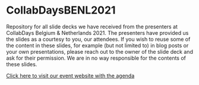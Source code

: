 # CollabDaysBENL2021

Repository for all slide decks we have received from the presenters at CollabDays Belgium & Netherlands 2021. The presenters have provided us the slides as a courtesy to you, our attendees. If you wish to reuse some of the content in these slides, for example (but not limited to) in blog posts or your own presentations, please reach out to the owner of the slide deck and ask for their permission. We are in no way responsible for the contents of these slides.

[Click here to visit our event website with the agenda](https://www.collabdaysbenl.eu/)
